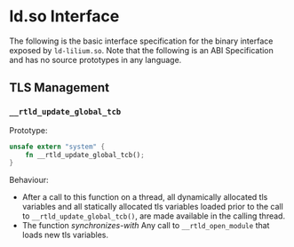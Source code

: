 # ld.so Interface

The following is the basic interface specification for the binary interface exposed by `ld-lilium.so`. Note that the following is an ABI Specification and has no source prototypes in any language.

## TLS Management

### `__rtld_update_global_tcb`

Prototype:

```rust
unsafe extern "system" {
    fn __rtld_update_global_tcb();
}
```

Behaviour:
* After a call to this function on a thread, all dynamically allocated tls variables and all statically allocated tls variables loaded prior to the call to `__rtld_update_global_tcb()`, are made available in the calling thread.
* The function *synchronizes-with* Any call to `__rtld_open_module` that loads new tls variables.